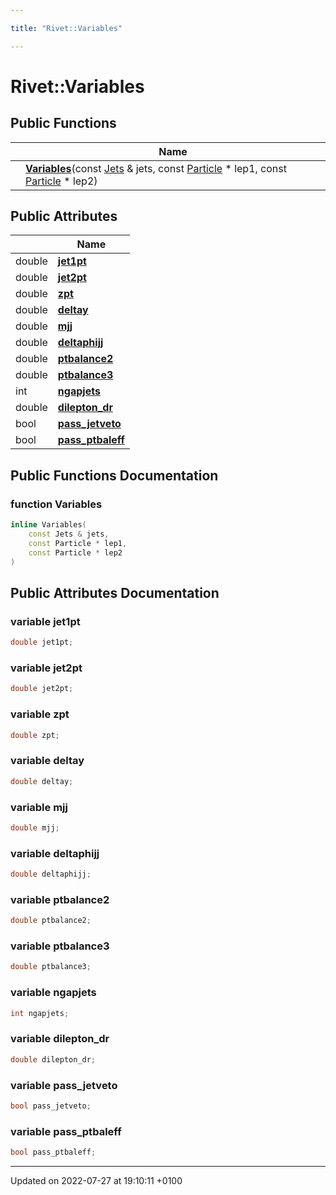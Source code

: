 ```yaml
---

title: "Rivet::Variables"

---
```


# Rivet::Variables





## Public Functions

|                | Name           |
| -------------- | -------------- |
| | **[Variables](http://example.org/classes/structrivet_1_1variables/#function-variables)**(const <a href="http://example.org/classes/classrivet_1_1jets/">Jets</a> & jets, const <a href="http://example.org/classes/classrivet_1_1particle/">Particle</a> * lep1, const <a href="http://example.org/classes/classrivet_1_1particle/">Particle</a> * lep2) |

## Public Attributes

|                | Name           |
| -------------- | -------------- |
| double | **[jet1pt](http://example.org/classes/structrivet_1_1variables/#variable-jet1pt)**  |
| double | **[jet2pt](http://example.org/classes/structrivet_1_1variables/#variable-jet2pt)**  |
| double | **[zpt](http://example.org/classes/structrivet_1_1variables/#variable-zpt)**  |
| double | **[deltay](http://example.org/classes/structrivet_1_1variables/#variable-deltay)**  |
| double | **[mjj](http://example.org/classes/structrivet_1_1variables/#variable-mjj)**  |
| double | **[deltaphijj](http://example.org/classes/structrivet_1_1variables/#variable-deltaphijj)**  |
| double | **[ptbalance2](http://example.org/classes/structrivet_1_1variables/#variable-ptbalance2)**  |
| double | **[ptbalance3](http://example.org/classes/structrivet_1_1variables/#variable-ptbalance3)**  |
| int | **[ngapjets](http://example.org/classes/structrivet_1_1variables/#variable-ngapjets)**  |
| double | **[dilepton_dr](http://example.org/classes/structrivet_1_1variables/#variable-dilepton-dr)**  |
| bool | **[pass_jetveto](http://example.org/classes/structrivet_1_1variables/#variable-pass-jetveto)**  |
| bool | **[pass_ptbaleff](http://example.org/classes/structrivet_1_1variables/#variable-pass-ptbaleff)**  |

## Public Functions Documentation

### function Variables

```cpp
inline Variables(
    const Jets & jets,
    const Particle * lep1,
    const Particle * lep2
)
```


## Public Attributes Documentation

### variable jet1pt

```cpp
double jet1pt;
```


### variable jet2pt

```cpp
double jet2pt;
```


### variable zpt

```cpp
double zpt;
```


### variable deltay

```cpp
double deltay;
```


### variable mjj

```cpp
double mjj;
```


### variable deltaphijj

```cpp
double deltaphijj;
```


### variable ptbalance2

```cpp
double ptbalance2;
```


### variable ptbalance3

```cpp
double ptbalance3;
```


### variable ngapjets

```cpp
int ngapjets;
```


### variable dilepton_dr

```cpp
double dilepton_dr;
```


### variable pass_jetveto

```cpp
bool pass_jetveto;
```


### variable pass_ptbaleff

```cpp
bool pass_ptbaleff;
```


-------------------------------

Updated on 2022-07-27 at 19:10:11 +0100